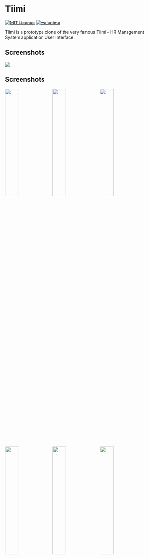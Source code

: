 # Tiimi 

[![MIT License](https://img.shields.io/badge/License-MIT-green.svg)](https://choosealicense.com/licenses/mit/)
[![wakatime](https://wakatime.com/badge/user/16d869e8-f95c-4dcb-a9bd-1a4049e80b51/project/b71a219a-aedf-429d-822a-921889c16744.svg)](https://wakatime.com/badge/user/16d869e8-f95c-4dcb-a9bd-1a4049e80b51/project/b71a219a-aedf-429d-822a-921889c16744)

Tiimi is a prototype clone of the very famous Tiimi - HR Management System application User Interface.

## Screenshots

![](https://github.com/Your_Repository_Name/Your_GIF_Name.gif)

## Screenshots

<img src="https://user-images.githubusercontent.com/88729972/216106148-718b1de7-ab1e-46ca-bfc1-7df4a7090893.png" width="30%"></img> 
<img src="https://user-images.githubusercontent.com/88729972/216106164-043e2496-57fa-49cf-839e-f3ae5184e65e.png" width="30%"></img> 
<img src="https://user-images.githubusercontent.com/88729972/216106167-dc2d89a3-006c-4469-8489-d74a4bc8b61c.png" width="30%"></img> 
<img src="https://user-images.githubusercontent.com/88729972/216106173-cae60663-29bc-4fb2-b3ee-769aaaa790f7.png" width="30%"></img> 
<img src="https://user-images.githubusercontent.com/88729972/216106177-8da00884-fccf-4bcb-bade-6641bea78cdf.png" width="30%"></img> 
<img src="https://user-images.githubusercontent.com/88729972/216106185-28a7893a-0a31-4cde-bc6d-df999d437216.png" width="30%"></img> 
